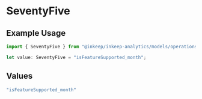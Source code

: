 # SeventyFive

## Example Usage

```typescript
import { SeventyFive } from "@inkeep/inkeep-analytics/models/operations";

let value: SeventyFive = "isFeatureSupported_month";
```

## Values

```typescript
"isFeatureSupported_month"
```